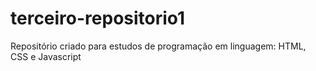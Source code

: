 # terceiro-repositorio1
Repositório criado para estudos de programação em linguagem: HTML, CSS e Javascript
